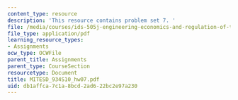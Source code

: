 ```yaml
---
content_type: resource
description: 'This resource contains problem set 7. '
file: /media/courses/ids-505j-engineering-economics-and-regulation-of-the-electric-power-sector-spring-2010/db1affca7c1a8bcd2ad622bc2e97a230_MITESD_934S10_hw07.pdf
file_type: application/pdf
learning_resource_types:
- Assignments
ocw_type: OCWFile
parent_title: Assignments
parent_type: CourseSection
resourcetype: Document
title: MITESD_934S10_hw07.pdf
uid: db1affca-7c1a-8bcd-2ad6-22bc2e97a230
---
```

